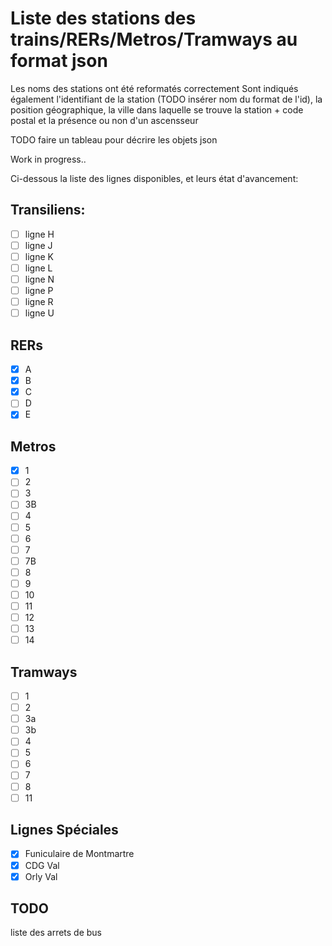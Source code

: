 # Liste des stations des trains/RERs/Metros/Tramways au format json

Les noms des stations ont été reformatés correctement
Sont indiqués également l'identifiant de la station (TODO insérer nom du format de l'id), la position géographique, la ville dans laquelle se trouve la station + code postal et la  présence ou non d'un ascensseur

TODO faire un tableau pour décrire les objets json

Work in progress..

Ci-dessous la liste des lignes disponibles, et leurs état d'avancement:

## Transiliens:

- [ ] ligne H
- [ ] ligne J
- [ ] ligne K
- [ ] ligne L
- [ ] ligne N
- [ ] ligne P
- [ ] ligne R
- [ ] ligne U

## RERs

- [X] A
- [X] B
- [X] C
- [ ] D
- [X] E

## Metros

- [X] 1
- [ ] 2
- [ ] 3
- [ ] 3B
- [ ] 4
- [ ] 5
- [ ] 6
- [ ] 7
- [ ] 7B
- [ ] 8
- [ ] 9
- [ ] 10
- [ ] 11
- [ ] 12
- [ ] 13
- [ ] 14

## Tramways

- [ ] 1
- [ ] 2
- [ ] 3a
- [ ] 3b
- [ ] 4
- [ ] 5
- [ ] 6
- [ ] 7
- [ ] 8
- [ ] 11

## Lignes Spéciales

- [X] Funiculaire de Montmartre
- [X] CDG Val
- [X] Orly Val

## TODO
liste des arrets de bus
